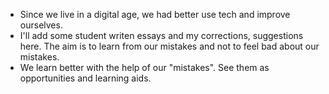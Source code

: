 - Since we live in a digital age, we had better use tech and improve ourselves.
- I'll add some student writen essays and my corrections, suggestions here. The aim is to learn from our mistakes and not to feel bad about our mistakes. 
- We learn better with the help of our "mistakes". See them as opportunities and learning aids.
